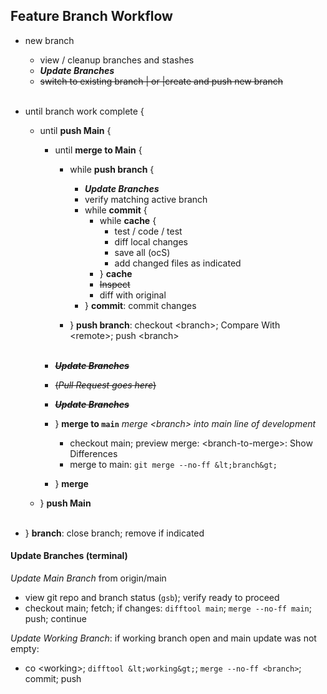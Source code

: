 ## Feature Branch Workflow

- new branch
  - view / cleanup branches and stashes
  - ***Update Branches***
  - ~~switch to existing branch | or |create and push new branch~~<br/><br/>

- until branch work complete {
  - until **push Main** {
    - until **merge to Main** {

      - while **push branch** {
        - ***Update Branches***
        - verify matching active branch
        - while **commit** {
          - while **cache** {
            - test / code / test
            - diff local changes
            - save all (ocS)
            - add changed files as indicated
          - } **cache**
          - ~~Inspect~~
          - diff with original
        - } **commit**: commit changes

      - } **push branch**: checkout &lt;branch&gt;; Compare With &lt;remote&gt;; push &lt;branch&gt;
<br/><br/>
    - ~~***Update Branches***~~
    - ~~(*Pull Request goes here*)~~
    - ~~***Update Branches***~~
    - } **merge to `main`** *merge &lt;branch&gt; into main line of development*
      - checkout main; preview merge: &lt;branch-to-merge&gt;: Show Differences
      - merge to main: `git merge --no-ff &lt;branch&gt;`
    - } **merge**
  - } **push Main**
<br/><br>
- } **branch**: close branch; remove if indicated

#### Update Branches (terminal)
*Update Main Branch* from origin/main
- view git repo and branch status (`gsb`); verify ready to proceed
- checkout main; fetch; if changes: `difftool main`; `merge --no-ff main`; push; continue

*Update Working Branch*: if working branch open and main update was not empty:
- co &lt;working&gt;; `difftool &lt;working&gt;`; `merge --no-ff <branch>`; commit; push
